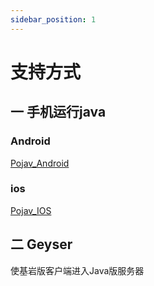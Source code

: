 ```yaml
---
sidebar_position: 1
---
```


# 支持方式

## 一 手机运行java

### Android

[Pojav_Android](Pojav_Android.md)

### ios

[Pojav_IOS](Pojav_iOS.md)

## 二 Geyser

使基岩版客户端进入Java版服务器
